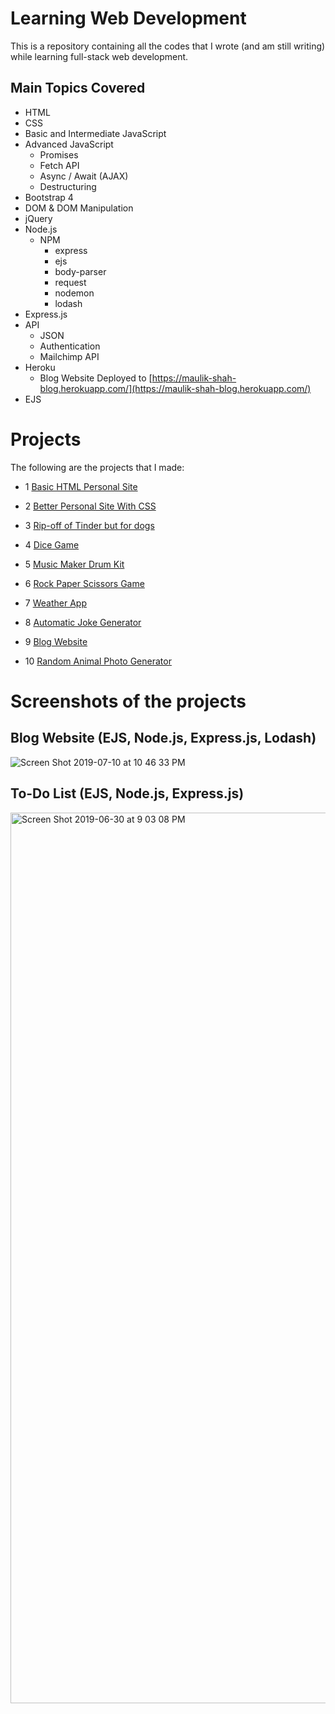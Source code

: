 # Learning Web Development

This is a repository containing all the codes that I wrote (and am still writing) while learning full-stack web development.

## Main Topics Covered
* HTML
* CSS
* Basic and Intermediate JavaScript
* Advanced JavaScript
  * Promises
  * Fetch API
  * Async / Await (AJAX)
  * Destructuring
* Bootstrap 4
* DOM & DOM Manipulation
* jQuery
* Node.js
  * NPM
    * express
    * ejs
    * body-parser
    * request
    * nodemon
    * lodash
* Express.js
* API
  * JSON
  * Authentication
  * Mailchimp API
* Heroku
  * Blog Website Deployed to [https://maulik-shah-blog.herokuapp.com/](https://maulik-shah-blog.herokuapp.com/)
* EJS


# Projects

The following are the projects that I made:

- 1 [Basic HTML Personal Site](https://IAmMaulik.github.io/Learning_Web_Dev/01.%20Personal%20Site/site.html)

- 2 [Better Personal Site With CSS](https://IAmMaulik.github.io/Learning_Web_Dev/02.%20CSS%20Personal%20Site)

- 3 [Rip-off of Tinder but for dogs](https://IAmMaulik.github.io/Learning_Web_Dev/04.%20TinDog)

- 4 [Dice Game](https://IAmMaulik.github.io/Learning_Web_Dev/06.%20Dice%20Game/)

- 5 [Music Maker Drum Kit](https://IAmMaulik.github.io/Learning_Web_Dev/07.%20GarageBand%20Clone)

- 6 [Rock Paper Scissors Game](https://IAmMaulik.github.io/Learning_Web_Dev/08.%20Rock-Paper-Scissors)

- 7 [Weather App](https://iammaulik.github.io/weatherapp)

- 8 [Automatic Joke Generator](https://iammaulik.github.io/Learning_Web_Dev/15.%20Joke-Generator)

- 9 [Blog Website](https://maulik-shah-blog.herokuapp.com/)

- 10 [Random Animal Photo Generator](https://iammaulik.github.io/Learning_Web_Dev/17.%20Random%20Animals)


# Screenshots of the projects

## Blog Website (EJS, Node.js, Express.js, Lodash)
![Screen Shot 2019-07-10 at 10 46 33 PM](https://user-images.githubusercontent.com/19628705/61025198-c2b1cc80-a364-11e9-8f07-8064781ee30d.png)

## To-Do List (EJS, Node.js, Express.js)
<img width="1425" alt="Screen Shot 2019-06-30 at 9 03 08 PM" src="https://user-images.githubusercontent.com/19628705/60409991-dbf39580-9b7a-11e9-8b7c-42b7ec4659be.png">
